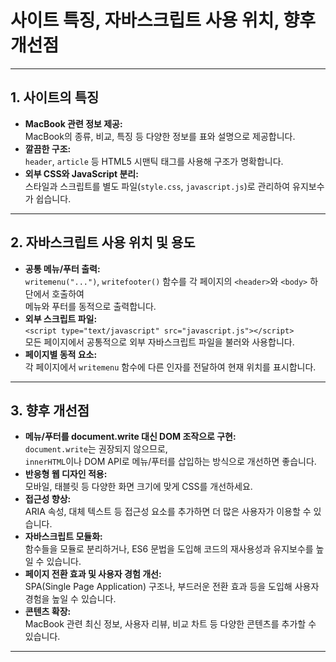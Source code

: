 # 사이트 특징, 자바스크립트 사용 위치, 향후 개선점

---

## 1. 사이트의 특징

- **MacBook 관련 정보 제공:**  
  MacBook의 종류, 비교, 특징 등 다양한 정보를 표와 설명으로 제공합니다.
- **깔끔한 구조:**  
  `header`, `article` 등 HTML5 시맨틱 태그를 사용해 구조가 명확합니다.
- **외부 CSS와 JavaScript 분리:**  
  스타일과 스크립트를 별도 파일(`style.css`, `javascript.js`)로 관리하여 유지보수가 쉽습니다.

---

## 2. 자바스크립트 사용 위치 및 용도

- **공통 메뉴/푸터 출력:**  
  `writemenu("...")`, `writefooter()` 함수를 각 페이지의 `<header>`와 `<body>` 하단에서 호출하여  
  메뉴와 푸터를 동적으로 출력합니다.
- **외부 스크립트 파일:**  
  `<script type="text/javascript" src="javascript.js"></script>`  
  모든 페이지에서 공통적으로 외부 자바스크립트 파일을 불러와 사용합니다.
- **페이지별 동적 요소:**  
  각 페이지에서 `writemenu` 함수에 다른 인자를 전달하여 현재 위치를 표시합니다.

---

## 3. 향후 개선점

- **메뉴/푸터를 document.write 대신 DOM 조작으로 구현:**  
  `document.write`는 권장되지 않으므로,  
  `innerHTML`이나 DOM API로 메뉴/푸터를 삽입하는 방식으로 개선하면 좋습니다.
- **반응형 웹 디자인 적용:**  
  모바일, 태블릿 등 다양한 화면 크기에 맞게 CSS를 개선하세요.
- **접근성 향상:**  
  ARIA 속성, 대체 텍스트 등 접근성 요소를 추가하면 더 많은 사용자가 이용할 수 있습니다.
- **자바스크립트 모듈화:**  
  함수들을 모듈로 분리하거나, ES6 문법을 도입해 코드의 재사용성과 유지보수를 높일 수 있습니다.
- **페이지 전환 효과 및 사용자 경험 개선:**  
  SPA(Single Page Application) 구조나, 부드러운 전환 효과 등을 도입해 사용자 경험을 높일 수 있습니다.
- **콘텐츠 확장:**  
  MacBook 관련 최신 정보, 사용자 리뷰, 비교 차트 등 다양한 콘텐츠를 추가할 수 있습니다.

---